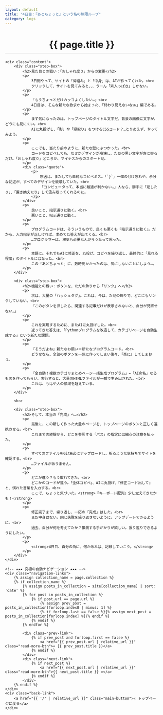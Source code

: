 ```yaml
---
layout: default
title: "4日目：『あとちょっと』という名の無限ループ"
category: logs
---
```


<div class="container blog-post" style="max-width: 850px;">
    <header style="text-align:center; margin-bottom: 20px;">
        <h1 style="font-size: 2.2em; border-bottom: 2px solid #eee; padding-bottom:10px; margin-bottom: 5px;">{{ page.title }}</h1>
    </header>

    <div class="content">
        <div class="step-box">
            <h2>見た目との戦い：「おしゃれ度０」からの変更</h2>
            <p>
                3日間やって、サイトの「骨組み」と「中身」は、AIが作ってくれた。<br>
                クリックして、サイトを見てみると、、、うーん「素人っぽさ」しかない。
            </p>
            <p>
                「もうちょっとだけカッコよくしたい…」<br>
                4日目は、そんな新たな欲求から始まった、「終わり見えないなぁ」編である。
            </p>
            <p>
                まず気になったのは、トップページのタイトル文字だ。背景の画像に文字が、どうにも見にくい。<br>
                AIに丸投げし、「影」や「縁取り」をつけるCSSコード？…とりあえず、やってみよう。
            </p>
            <p>
                ここでも、当たり前のように、新たな壁にぶつかった。<br>
                コードをコピペしても、なぜかデザインが崩壊し、ただの黒い文字が左に寄るだけ。「おしゃれ度０」どころか、マイナスからのスタートだ。
            </p>
            <div class="quote">
                <p>
                    原因は、またしても単純なコピペミス。「`}`」一個の付け忘れや、余分な記述が、すべてのデザインを破壊していた。<br>
                    「コンピュータって、本当に融通が利かない…」人なら、勝手に「足したり」、「置き換えたり」して汲み取ってくれるのに。
                </p>
            </div>
            <p>
                良いこと、指示通りに動く。<br>
                悪いこと、指示通りに動く。
            </p>
            <p>
                プログラムコードは、そういうもので、良くも悪くも『指示通りに動く』。だから、入力指示が正しければ、求めてた答えが出てくる。<br>
                …プログラマーは、根気も必要なんだろうなって思った。
            </p>
            <p>
                本題に。それでもAIに修正を、丸投げ、コピペを繰り返し、最終的に「見れる程度」のタイトルにはなった。<br>
                この「あとちょっと」に、数時間かかったのは、気にしないことにしよう…。
            </p>
        </div>

        <div class="step-box">
            <h2>機能との戦い：ボタンを、ただの飾りから「リンク」へ</h2>
            <p>
                次は、大量の「ハッシュタグ」。これは、今は、ただの飾りで、どこにもリンクしていない。<br>
                「このボタンを押したら、関連する記事だけが表示されないと、自分が見直せない。」
            </p>
            <p>
                これを実現するために、またAIに丸投げした。<br>
                返ってきた答えは、「Pythonプログラムを改造して、カテゴリページを自動生成する」という新たな課題。
            </p>
            <p>
                『そうだよね』新たなお願い＝新たなプログラムコード。<br>
                どうせなら、全部のボタンを一気に作ってしまい後々、『楽に』してしまおう。
            </p>
            <p>
                「全自動！複数カテゴリまとめページ一括生成プログラム」←「AI命名」なるものを作ってもらい、実行すると、大量のHTMLファイルが一瞬で生み出された。<br>
                これは、もはや人の領域を超えている。
            </p>
        </div>
        
        <hr>

        <div class="step-box">
            <h2>そして、本当の「完成」へ…</h2>
            <p>
                最後に、この新しく作った大量のページを、トップページのボタンと正しく連携させる。<br>
                これまでの経験から、どこを参照する「パス」の指定には細心の注意を払った。
            </p>
            <p>
                すべてのファイルをGitHubにアップロードし、祈るような気持ちでサイトを確認する。<br>
                …ファイルがありません。
            </p>
            <p>
                どこが違う？もう慣れてきた。<br>
                どこかのコードが違う。「全体コピペ」、AIに丸投げ、『修正コード出して』と、慣れた言葉を入力する。<br>
                ここで、ちょっと気づいた。<strong>『キーボード配列』少し覚えてきたかも！</strong>
            </p>
            <p>
                修正完了まで、繰り返し、一応の「完成」はした。<br>
                まだ中身はない。同じ失敗を繰り返さないように。アップデートできるように。<br>
                過去、自分が何を考えてたか？推測する手がかりが欲しい。振り返りできるようにしたい。
            </p>
            <p>
                <strong>4日目、自分の為に、何かあれば、記録していこう。</strong>
            </p>
        </div>
    </div>
    
    <!-- ★★★ 究極の自動ナビゲーション ★★★ -->
    <div class="navigation-links">
        {% assign collection_name = page.collection %}
        {% if collection_name %}
            {% assign posts_in_collection = site[collection_name] | sort: 'date' %}
            {% for post in posts_in_collection %}
                {% if post.url == page.url %}
                    {% assign prev_post = posts_in_collection[forloop.index0 | minus: 1] %}
                    {% if forloop.last == false %}{% assign next_post = posts_in_collection[forloop.index] %}{% endif %}
                {% endif %}
            {% endfor %}
            
            <div class="prev-link">
                {% if prev_post and forloop.first == false %}
                    <a href="{{ prev_post.url | relative_url }}" class="read-more-btn">« {{ prev_post.title }}</a>
                {% endif %}
            </div>
            <div class="next-link">
                {% if next_post %}
                    <a href="{{ next_post.url | relative_url }}" class="read-more-btn">{{ next_post.title }} »</a>
                {% endif %}
            </div>
        {% endif %}
    </div>
    <div class="back-link">
        <a href="{{ '/' | relative_url }}" class="main-button">« トップページに戻る</a>
    </div>
</div>